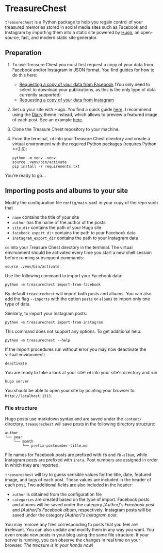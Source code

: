 # TreasureChest

`treasurechest` is a Python package to help you regain control of your treasured memories stored in social media sites such as Facebook and Instagram by importing them into a static site powered by [Hugo](https://gohugo.io), an open-source, fast, and modern static site generator.

## Preparation

1. To use Treasure Chest you must first request a copy of your data from Facebook and/or Instagram in JSON format. You find guides for how to do this here:

    - [Requesting a copy of your data from Facebook](https://www.facebook.com/help/212802592074644) (You only need to select to download your publications, as this is the only type of data currently supported)
    - [Requesting a copy of your data from Instagram](https://help.instagram.com/contact/505535973176353)

2. Set up your site with Hugo. You find a quick guide [here](https://gohugo.io/getting-started/quick-start/). I recommend using the [Diary](https://github.com/AmazingRise/hugo-theme-diary) theme instead, which allows to preview a featured image of each post. See an example [here](https://risehere.net).

3. Clone the Treasure Chest repository to your machine.

4. From the terminal, `cd` into your Treasure Chest directory and create a virtual environment with the required Python packages (requires Python >=3.6):

    ```shell
    python -m venv .venv
    source .venv/bin/activate
    pip install -r requirements.txt
    ```

You're ready to go...

## Importing posts and albums to your site

Modify the configuration file `config/main.yaml` in your copy of the repo such that

- `name` contains the title of your site
- `author` has the name of the author of the posts
- `site_dir` contains the path of your Hugo site
- `facebook_export_dir` contains the path to your Facebook data
- `instagram_export_dir` contains the path to your Instagram data

`cd` into your Treasure Chest directory in the terminal. The virtual environment should be activated every time you start a new shell session before running subsequent commands:

```shell
source .venv/bin/activate
```

Use the following command to import your Facebook data:

```shell
python -m treasurechest import-from-facebook
```

By default `treasurechest` will import both posts and albums. You can also add the flag `--imports` with the option `posts` or `albums` to import only one type of data.

Similarly, to import your Instagram posts:

```shell
python -m treasurechest import-from-instagram
```

This command does not support any options. To get additional help:

```
python -m treasurechest --help
```

If the import procedures run without error you may now deactivate the virtual environment:

```
deactivate
```

You are ready to take a look at your site! `cd` into your site's directory and run

```hugo server```

You should be able to open your site by pointing your browser to `http://localhost:1313`.



### File structure

Hugo posts use markdown syntax and are saved under the `content/` directory. `treasurechest` will save posts in the following directory structure:

```
author
└── year
    └── month
        └── prefix-postnumber-title.md
```

File names for Facebook posts are prefixed with `fb` and `fb-album`, while Instagram posts are prefixed with `insta`. Post numbers are assigned in order in which they are imported.

`treasurechest` will try to guess sensible values for the title, date, featured image, and tags of each post. These values are included in the header of each post. Two additional fields are also included in the header:
- `author` is obtained from the configuration file
- `categories` are created based on the type of import. Facebook posts and albums will be saved under the category *[Author]'s Facebook post* and *[Author]'s Facebook album*, respectively. Instagram posts will be saved under the category *[Author]'s Instagram post*.

You may remove any files corresponding to posts that you feel are irrelevant. You can also update and modify them in any way you want. You even create new posts in your blog using the same file structure. If your server is running, you can observe the changes in real time on your browser. *The treasure is in your hands now!*
